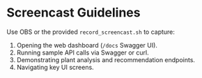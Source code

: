 # Screencast Guidelines

Use OBS or the provided `record_screencast.sh` to capture:
1. Opening the web dashboard (`/docs` Swagger UI).
2. Running sample API calls via Swagger or curl.
3. Demonstrating plant analysis and recommendation endpoints.
4. Navigating key UI screens.
